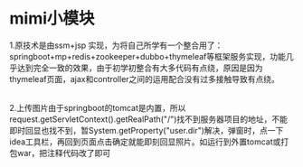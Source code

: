 # mimi小模块
<p>
1.原技术是由ssm+jsp 实现，为将自己所学有一个整合用了：springboot+mp+redis+zookeeper+dubbo+thymeleaf等框架服务实现，功能几乎达到完全一致的效果，由于初学初整合有大多代码有点绕，原因是因为thymeleaf页面，ajax和controller之间的运用配合没有过多接触导致有点绕。
  </p><br/>
2.上传图片由于springboot的tomcat是内置，所以request.getServletContext().getRealPath("/")找不到服务器项目的地址，不能即时回显也找不到，暂System.getProperty("user.dir")解决，弹窗时，点一下idea工具栏，再回到页面点击确定就能即刻回显照片。如运行到外置tomcat或打包war，把注释代码改了即可

